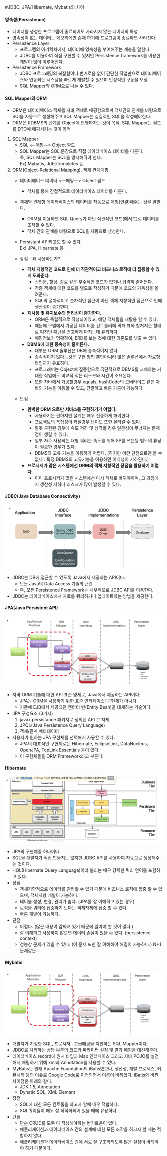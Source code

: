 #JDBC, JPA/Hibernate, Mybatis의 차이

#### 영속성(Persistence)
- 데이터를 생성한 프로그램이 종료되어도 사라지지 않는 데이터의 특성
- 영속성이 없는 데이터는 메모리에만 존재 하기에 프로그램이 종료하면 사라진다.
- Persistence Layer
    - 프로그램의 아키텍처에서, 데이터에 영속성을 부여해주는 계층을 말한다.
    - JDBC를 이용하여 직접 구현할 수 있지만 Persistence framework를 이용한 개발이 많이 이루어진다.
- Persistence Framework
    - JDBC 프로그래밍의 복잡함이나 번거로움 없이 간단한 작업만으로 데이터베이스와 연동되는 시스템을 빠르게 개발할 수 있으며 안정적인 구동을 보장
    - SQL Mapper와 ORM으로 나눌 수 있다.
    
#### SQL Mapper와 ORM
 
- ORM은 데이터베이스 객체를 자바 객체로 매핑함으로써 객체간의 관계를 바탕으로 SQl을 자동으로 생성해주고 SQL Mapper는 실질적인 SQL을 작성해야한다. 
- ORM은 RDBMS의 관계를 Object에 반영하자는 것이 목적, SQL Mapper는 필드를 DTO에 매핑시키는 것이 목적 

1)  SQL Mapper
    - SQL <—매핑—> Object 필드
    - SQL Mapper는 SQL 문장으로 직접 데이터베이스 데이터를 다룬다.  
        즉, SQL Mapper는 SQL을 명시해줘야 한다.  
        Ex) Mybatis, JdbcTempletes 등  
2) ORM(Object-Relational Mapping), 객체 관계매핑
    - 데이터베이스 데이터 <—매핑—> Object 필드
        - 객체를 통해 간접적으로 데이터베이스 데이터를 다룬다.
    - 객체와 관계형 데이터베이스의 데이터를 자동으로 매핑(연결)해주는 것을 말한다.
        - ORM을 이용하면 SQL Query가 아닌 직관적인 코드(메서드)로 데이터를 조작할 수 있다.
        - 객체 간의 관계를 바탕으로 SQL을 자동으로 생성한다.
    - Persistant API라고도 할 수 있다.  
      Ex) JPA, Hibernate 등
    
    - 장점 - 왜 사용하는가?
        - **객체 지향적인 코드로 인해 더 직관적이고 비즈니스 로직에 더 집중할 수 있게 도와준다.**
          - 선언문, 할당, 종료 같은 부수적인 코드가 없거나 급격히 줄어든다.
          - 각종 객체에 대한 코드를 별도로 작성하기 때문에 코드의 가독성을 올려준다.
          - SQL의 절차적이고 순차적인 접근이 아닌 객체 지향적인 접근으로 인해 생산성이 증가한다.
        - **재사용 및 유지보수의 편리성이 증가한다.**
          - ORM은 독립적으로 작성되어있고, 해당 객체들을 재활용 할 수 있다.
          - 때문에 모델에서 가공된 데이터를 컨트롤러에 의해 뷰와 합쳐지는 형태로 디자인 패턴을 견고하게 다지는데 유리하다.
          - 매핑정보가 명확하여, ERD를 보는 것에 대한 의존도를 낮출 수 있다.
        - **DBMS에 대한 종속성이 줄어든다.**
          - 대부분 ORM 솔루션은 DB에 종속적이지 않다.
          - 종속적이지 않다는것은 구현 방법 뿐만아니라 많은 솔루션에서 자료형 타입까지 유효하다.
          - 프로그래머는 Object에 집중함으로 극단적으로 DBMS를 교체하는 거대한 작업에도 비교적 적은 리스크와 시간이 소요된다.
          - 또한 자바에서 가공할경우 equals, hashCode의 오버라이드 같은 자바의 기능을 이용할 수 있고, 간결하고 빠른 가공이 가능하다.
    
    - 단점
        - **완벽한 ORM 으로만 서비스를 구현하기가 어렵다.**
          - 사용하기는 편하지만 설계는 매우 신중하게 해야한다.
          - 프로젝트의 복잡성이 커질경우 난이도 또한 올라갈 수 있다.
          - 잘못 구현된 경우에 속도 저하 및 심각할 경우 일관성이 무너지는 문제점이 생길 수 있다.
          - 일부 자주 사용되는 대형 쿼리는 속도를 위해 SP를 쓰는등 별도의 튜닝이 필요한 경우가 있다.
          - DBMS의 고유 기능을 이용하기 어렵다. (하지만 이건 단점으로만 볼 수 없다 : 특정 DBMS의 고유기능을 이용하면 이식성이 저하된다.)
        - **프로시저가 많은 시스템에선 ORM의 객체 지향적인 장점을 활용하기 어렵다.**
          - 이미 프로시저가 많은 시스템에선 다시 객체로 바꿔야하며, 그 과정에서 생산성 저하나 리스크가 많이 발생할 수 있다.
          
#### JDBC(Java Database Connectivity)

![JDBC](../img/JDBC.png)
- JDBC는 DB에 접근할 수 있도록 Java에서 제공하는 API이다.
    - 모든 Java의 Data Access 기술의 근간
    - 즉, 모든 Persistence Framework는 내부적으로 JDBC API를 이용한다.
- JDBC는 데이터베이스에서 자료를 쿼리하거나 업데이트하는 방법을 제공한다.

#### JPA(Java Persistent API)
![JPA](../img/JPA.png)
- 자바 ORM 기술에 대한 API 표준 명세로, Java에서 제공하는 API이다.
    - JPA는 ORM을 사용하기 위한 표준 인터페이스! 구현체가 아니다.
    - 기존에 EJB에서 제공되던 엔터티 빈(Entity Bean)을 대체하는 기술이다.
- JPA 구성요소 (3가지)
    1) javax.persistance 패키지로 정의된 API 그 자체
    2) JPQL(Java Persistence Query Language)
    3) 객체/관계 메타데이터
- 사용자가 원하는 JPA 구현체를 선택해서 사용할 수 있다.
    - JPA의 대표적인 구현체로는 Hibernate, EclipseLink, DataNucleus, OpenJPA, TopLink Essentials 등이 있다.
    - 이 구현체들을 ORM Framework라고 부른다.
    
#### Hibernate
![hb](../img/hib.png)
- JPA의 구현체중 하나이다.
- SQL을 개발자가 직접 만들지는 않지만 JDBC API를 사용하여 자동으로 생성해주는 것이다.
- HQL(Hibernate Query Language)이라 불리는 매우 강력한 쿼리 언어를 포함하고 있다.
- 장점
    - 객체지향적으로 데이터를 관리할 수 있기 때문에 비즈니스 로직에 집중 할 수 있으며, 객체지향 개발이 가능하다.
    - 테이블 생성, 변경, 관리가 쉽다. (JPA를 잘 이해하고 있는 경우)
    - 로직을 쿼리에 집중하기 보다는 객체자체에 집중 할 수 있다.
    - 빠른 개발이 가능하다.
- 단점
    - 어렵다. (많은 내용이 감싸져 있기 때문에 알아야 할 것이 많다.)
    - 잘 이해하고 사용하지 않으면 데이터 손실이 있을 수 있다. (persistence context)
    - 성능상 문제가 있을 수 있다. (이 문제 또한 잘 이해해야 해결이 가능하다.) N+1 문제같은...
    
#### Mybatis
![hb](../img/mybatis.png)
- 개발자가 지정한 SQL, 프로시저 , 고급매핑을 지원하는 SQL Mapper이다.
- JDBC로 처리하는 상당 부분의 코드와 파라미터 설정 및 결과 매핑을 대신해준다.
- 데이터베이스 record에 원시 타입과 Map 인터페이스 그리고 자바 POJO를 설정해서 매핑하기 위해 xml과 Annotation을 사용할 수 있다.
- MyBatis는 원래 Apache Foundation의 iBatis였으나, 생산성, 개발 프로세스, 커뮤니티 등의 이유로 Google Code로 이전되면서 이름이 바뀌었다.
  iBatis와 바뀐 차이점은 아래와 같다.
    - JDK 1.5, Annotation
    - Dynatic SQL, XML Element
- 장점
    - SQL에 대한 모든 컨트롤을 하고자 할때 매우 적합하다.
    - SQL쿼리들이 매우 잘 최적화되어 있을 때에 유용하다.
- 단점
    - 단순 CRUD를 모두 다 작성해야하는 번거로움이 있다.
    - 애플리케이션과 데이터베이스 간의 설계에 대한 모든 조작을 하고자 할 때는 적합하지 않다.
    -    애플리케이션과 데이터베이스 간에 서로 잘 구조화되도록 많은 설정이 바뀌어야 하기 때문이다.
